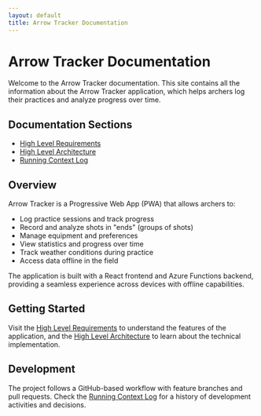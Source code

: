 ```yaml
---
layout: default
title: Arrow Tracker Documentation
---
```


# Arrow Tracker Documentation

Welcome to the Arrow Tracker documentation. This site contains all the information about the Arrow Tracker application, which helps archers log their practices and analyze progress over time.

## Documentation Sections

- [High Level Requirements](Design/HighLevelRequirements.html)
- [High Level Architecture](Design/HighLevelArchitecture.html)
- [Running Context Log](running-context.html)

## Overview

Arrow Tracker is a Progressive Web App (PWA) that allows archers to:

- Log practice sessions and track progress
- Record and analyze shots in "ends" (groups of shots)
- Manage equipment and preferences
- View statistics and progress over time
- Track weather conditions during practice
- Access data offline in the field

The application is built with a React frontend and Azure Functions backend, providing a seamless experience across devices with offline capabilities.

## Getting Started

Visit the [High Level Requirements](Design/HighLevelRequirements.html) to understand the features of the application, and the [High Level Architecture](Design/HighLevelArchitecture.html) to learn about the technical implementation.

## Development

The project follows a GitHub-based workflow with feature branches and pull requests. Check the [Running Context Log](running-context.html) for a history of development activities and decisions.